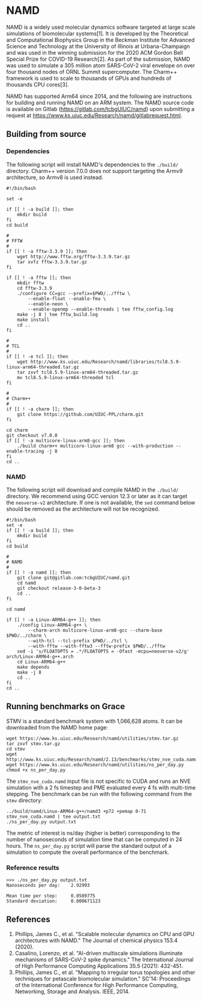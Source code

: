 # NAMD

NAMD is a widely used molecular dynamics software targeted at large scale simulations of biomolecular systems[1]. It is developed by the Theoretical and Computational Biophysics Group in the Beckman Institute for Advanced Science and Technology at the University of Illinois at Urbana-Champaign and was used in the winning submission for the 2020 ACM Gordon Bell Special Prize for COVID-19 Research[2]. As part of the submission, NAMD was used to simulate a 305 million atom SARS-CoV-2 viral envelope on over four thousand nodes of ORNL Summit supercomputer. The Charm++ framework is used to scale to thousands of GPUs and hundreds of thousands CPU cores[3].

NAMD has supported Arm64 since 2014, and the following are instructions for building and running NAMD on an ARM system. The NAMD source code is available on Gitlab (https://gitlab.com/tcbgUIUC/namd) upon submitting a request at https://www.ks.uiuc.edu/Research/namd/gitlabrequest.html.

## Building from source

### Dependencies

The following script will install NAMD's dependencies to the `./build/` directory. Charm++ version 7.0.0 does not support targeting the Armv9 architecture, so Armv8 is used instead. 

```
#!/bin/bash

set -e

if [[ ! -a build ]]; then
    mkdir build
fi
cd build

#
# FFTW
#
if [[ ! -a fftw-3.3.9 ]]; then
    wget http://www.fftw.org/fftw-3.3.9.tar.gz
    tar xvfz fftw-3.3.9.tar.gz
fi

if [[ ! -a fftw ]]; then
    mkdir fftw
    cd fftw-3.3.9
    ./configure CC=gcc --prefix=$PWD/../fftw \
        --enable-float --enable-fma \
        --enable-neon \
        --enable-openmp --enable-threads | tee fftw_config.log
    make -j 8 | tee fftw_build.log
    make install
    cd ..
fi

#
# TCL
#
if [[ ! -e tcl ]]; then
    wget http://www.ks.uiuc.edu/Research/namd/libraries/tcl8.5.9-linux-arm64-threaded.tar.gz
    tar zxvf tcl8.5.9-linux-arm64-threaded.tar.gz
    mv tcl8.5.9-linux-arm64-threaded tcl
fi

#
# Charm++
#
if [[ ! -a charm ]]; then
    git clone https://github.com/UIUC-PPL/charm.git
fi

cd charm
git checkout v7.0.0
if [[ ! -a multicore-linux-arm8-gcc ]]; then
    ./build charm++ multicore-linux-arm8 gcc --with-production --enable-tracing -j 8
fi 
cd ..
```

### NAMD

The following script will download and compile NAMD in the `./build/` directory. We recommend using GCC version 12.3 or later as it can target the `neoverse-v2` architecture. If one is not available, the `sed` command below should be removed as the architecture will not be recognized. 

```
#!/bin/bash
set -e
if [[ ! -a build ]]; then
    mkdir build
fi
cd build

#
# NAMD
#
if [[ ! -a namd ]]; then
    git clone git@gitlab.com:tcbgUIUC/namd.git
    cd namd
    git checkout release-3-0-beta-3
    cd ..
fi

cd namd

if [[ ! -a Linux-ARM64-g++ ]]; then
    ./config Linux-ARM64-g++ \
        --charm-arch multicore-linux-arm8-gcc --charm-base $PWD/../charm \
        --with-tcl --tcl-prefix $PWD/../tcl \
        --with-fftw --with-fftw3 --fftw-prefix $PWD/../fftw
    sed -i 's/FLOATOPTS = .*/FLOATOPTS = -Ofast -mcpu=neoverse-v2/g' arch/Linux-ARM64-g++.arch
    cd Linux-ARM64-g++
    make depends
    make -j 8
    cd ..
fi
cd ..

```

## Running benchmarks on Grace

STMV is a standard benchmark system with 1,066,628 atoms. It can be downloaded from the NAMD home page: 

```
wget https://www.ks.uiuc.edu/Research/namd/utilities/stmv.tar.gz 
tar zxvf stmv.tar.gz
cd stmv
wget http://www.ks.uiuc.edu/Research/namd/2.13/benchmarks/stmv_nve_cuda.namd
wget https://www.ks.uiuc.edu/Research/namd/utilities/ns_per_day.py
chmod +x ns_per_day.py
```

The `stmv_nve_cuda.namd` input file is not specific to CUDA and runs an NVE simulation with a 2 fs timestep and PME evaluated every 4 fs with multi-time stepping. The benchmark can be run with the following command from the `stmv` directory:

```
../build/namd/Linux-ARM64-g++/namd3 +p72 +pemap 0-71 stmv_nve_cuda.namd | tee output.txt
./ns_per_day.py output.txt
```

The metric of interest is ns/day (higher is better) corresponding to the number of nanoseconds of simulation time that can be computed in 24 hours. The `ns_per_day.py` script will parse the standard output of a simulation to compute the overall performance of the benchmark. 

### Reference results

```
>>> ./ns_per_day.py output.txt
Nanoseconds per day:    2.92993

Mean time per step:     0.0589775
Standard deviation:     0.000671123
```

## References

1. Phillips, James C., et al. "Scalable molecular dynamics on CPU and GPU architectures with NAMD." The Journal of chemical physics 153.4 (2020).
2. Casalino, Lorenzo, et al. "AI-driven multiscale simulations illuminate mechanisms of SARS-CoV-2 spike dynamics." The International Journal of High Performance Computing Applications 35.5 (2021): 432-451.
3. Phillips, James C., et al. "Mapping to irregular torus topologies and other techniques for petascale biomolecular simulation." SC'14: Proceedings of the International Conference for High Performance Computing, Networking, Storage and Analysis. IEEE, 2014.


